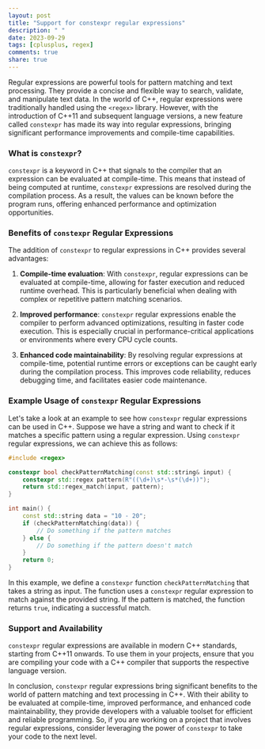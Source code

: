 ```yaml
---
layout: post
title: "Support for constexpr regular expressions"
description: " "
date: 2023-09-29
tags: [cplusplus, regex]
comments: true
share: true
---
```


Regular expressions are powerful tools for pattern matching and text processing. They provide a concise and flexible way to search, validate, and manipulate text data. In the world of C++, regular expressions were traditionally handled using the `<regex>` library. However, with the introduction of C++11 and subsequent language versions, a new feature called `constexpr` has made its way into regular expressions, bringing significant performance improvements and compile-time capabilities. 

### What is `constexpr`?

`constexpr` is a keyword in C++ that signals to the compiler that an expression can be evaluated at compile-time. This means that instead of being computed at runtime, `constexpr` expressions are resolved during the compilation process. As a result, the values can be known before the program runs, offering enhanced performance and optimization opportunities.

### Benefits of `constexpr` Regular Expressions

The addition of `constexpr` to regular expressions in C++ provides several advantages:

1. **Compile-time evaluation**: With `constexpr`, regular expressions can be evaluated at compile-time, allowing for faster execution and reduced runtime overhead. This is particularly beneficial when dealing with complex or repetitive pattern matching scenarios.

2. **Improved performance**: `constexpr` regular expressions enable the compiler to perform advanced optimizations, resulting in faster code execution. This is especially crucial in performance-critical applications or environments where every CPU cycle counts.

3. **Enhanced code maintainability**: By resolving regular expressions at compile-time, potential runtime errors or exceptions can be caught early during the compilation process. This improves code reliability, reduces debugging time, and facilitates easier code maintenance.

### Example Usage of `constexpr` Regular Expressions

Let's take a look at an example to see how `constexpr` regular expressions can be used in C++. Suppose we have a string and want to check if it matches a specific pattern using a regular expression. Using `constexpr` regular expressions, we can achieve this as follows:

```cpp
#include <regex>

constexpr bool checkPatternMatching(const std::string& input) {
    constexpr std::regex pattern(R"((\d+)\s*-\s*(\d+))");
    return std::regex_match(input, pattern);
}

int main() {
    const std::string data = "10 - 20";
    if (checkPatternMatching(data)) {
        // Do something if the pattern matches
    } else {
        // Do something if the pattern doesn't match
    }
    return 0;
}
```

In this example, we define a `constexpr` function `checkPatternMatching` that takes a string as input. The function uses a `constexpr` regular expression to match against the provided string. If the pattern is matched, the function returns `true`, indicating a successful match.

### Support and Availability

`constexpr` regular expressions are available in modern C++ standards, starting from C++11 onwards. To use them in your projects, ensure that you are compiling your code with a C++ compiler that supports the respective language version.

In conclusion, `constexpr` regular expressions bring significant benefits to the world of pattern matching and text processing in C++. With their ability to be evaluated at compile-time, improved performance, and enhanced code maintainability, they provide developers with a valuable toolset for efficient and reliable programming. So, if you are working on a project that involves regular expressions, consider leveraging the power of `constexpr` to take your code to the next level.